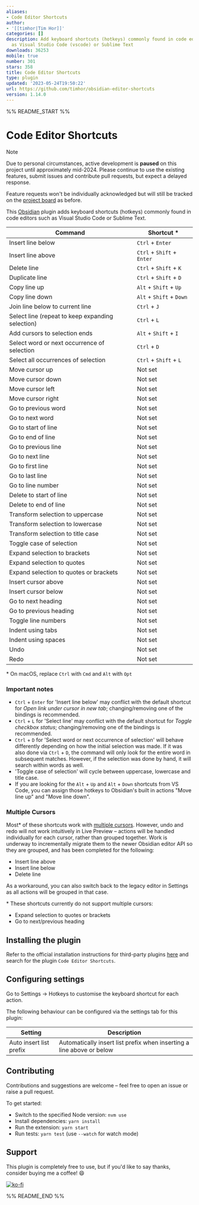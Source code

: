 ```yaml
---
aliases:
- Code Editor Shortcuts
author:
- '[[timhor|Tim Hor]]'
categories: []
description: Add keyboard shortcuts (hotkeys) commonly found in code editors such
  as Visual Studio Code (vscode) or Sublime Text
downloads: 36253
mobile: true
number: 301
stars: 358
title: Code Editor Shortcuts
type: plugin
updated: '2023-05-24T19:50:22'
url: https://github.com/timhor/obsidian-editor-shortcuts
version: 1.14.0
---
```


%% README_START %%

# Code Editor Shortcuts

> [!NOTE]
> Due to personal circumstances, active development is **paused** on this project until approximately mid-2024. Please continue to use the existing features, submit issues and contribute pull requests, but expect a delayed response.
>
> Feature requests won't be individually acknowledged but will still be tracked on the [project board](https://github.com/timhor/obsidian-editor-shortcuts/projects/1) as before.

This [Obsidian](https://obsidian.md) plugin adds keyboard shortcuts (hotkeys) commonly found in code editors such as Visual Studio Code or Sublime Text.

| Command                                          | Shortcut \*                |
| ------------------------------------------------ | -------------------------- |
| Insert line below                                | `Ctrl` + `Enter`           |
| Insert line above                                | `Ctrl` + `Shift` + `Enter` |
| Delete line                                      | `Ctrl` + `Shift` + `K`     |
| Duplicate line                                   | `Ctrl` + `Shift` + `D`     |
| Copy line up                                     | `Alt` + `Shift` + `Up`     |
| Copy line down                                   | `Alt` + `Shift` + `Down`   |
| Join line below to current line                  | `Ctrl` + `J`               |
| Select line (repeat to keep expanding selection) | `Ctrl` + `L`               |
| Add cursors to selection ends                    | `Alt` + `Shift` + `I`      |
| Select word or next occurrence of selection      | `Ctrl` + `D`               |
| Select all occurrences of selection              | `Ctrl` + `Shift` + `L`     |
| Move cursor up                                   | Not set                    |
| Move cursor down                                 | Not set                    |
| Move cursor left                                 | Not set                    |
| Move cursor right                                | Not set                    |
| Go to previous word                              | Not set                    |
| Go to next word                                  | Not set                    |
| Go to start of line                              | Not set                    |
| Go to end of line                                | Not set                    |
| Go to previous line                              | Not set                    |
| Go to next line                                  | Not set                    |
| Go to first line                                 | Not set                    |
| Go to last line                                  | Not set                    |
| Go to line number                                | Not set                    |
| Delete to start of line                          | Not set                    |
| Delete to end of line                            | Not set                    |
| Transform selection to uppercase                 | Not set                    |
| Transform selection to lowercase                 | Not set                    |
| Transform selection to title case                | Not set                    |
| Toggle case of selection                         | Not set                    |
| Expand selection to brackets                     | Not set                    |
| Expand selection to quotes                       | Not set                    |
| Expand selection to quotes or brackets           | Not set                    |
| Insert cursor above                              | Not set                    |
| Insert cursor below                              | Not set                    |
| Go to next heading                               | Not set                    |
| Go to previous heading                           | Not set                    |
| Toggle line numbers                              | Not set                    |
| Indent using tabs                                | Not set                    |
| Indent using spaces                              | Not set                    |
| Undo                                             | Not set                    |
| Redo                                             | Not set                    |

\* On macOS, replace `Ctrl` with `Cmd` and `Alt` with `Opt`

### Important notes

- `Ctrl` + `Enter` for 'Insert line below' may conflict with the default shortcut for _Open link under cursor in new tab_; changing/removing one of the bindings is recommended.
- `Ctrl` + `L` for 'Select line' may conflict with the default shortcut for _Toggle checkbox status_; changing/removing one of the bindings is recommended.
- `Ctrl` + `D` for 'Select word or next occurrence of selection' will behave differently depending on how the initial selection was made. If it was also done via `Ctrl` + `D`, the command will only look for the entire word in subsequent matches. However, if the selection was done by hand, it will search within words as well.
- 'Toggle case of selection' will cycle between uppercase, lowercase and title case.
- If you are looking for the `Alt` + `Up` and `Alt` + `Down` shortcuts from VS Code, you can assign those hotkeys to Obsidian's built in actions "Move line up" and "Move line down".

### Multiple Cursors

Most\* of these shortcuts work with [multiple cursors](https://help.obsidian.md/Editing+and+formatting/Multiple+cursors). However, undo and redo will not work intuitively in Live Preview – actions will be handled individually for each cursor, rather than grouped together. Work is underway to incrementally migrate them to the newer Obsidian editor API so they are grouped, and has been completed for the following:

- Insert line above
- Insert line below
- Delete line

As a workaround, you can also switch back to the legacy editor in Settings as all actions will be grouped in that case.

\* These shortcuts currently do not support multiple cursors:

- Expand selection to quotes or brackets
- Go to next/previous heading

## Installing the plugin

Refer to the official installation instructions for third-party plugins [here](https://help.obsidian.md/Extending+Obsidian/Community+plugins) and search for the plugin `Code Editor Shortcuts`.

## Configuring settings

Go to Settings → Hotkeys to customise the keyboard shortcut for each action.

The following behaviour can be configured via the settings tab for this plugin:

| Setting                 | Description                                                           |
| ----------------------- | --------------------------------------------------------------------- |
| Auto insert list prefix | Automatically insert list prefix when inserting a line above or below |

## Contributing

Contributions and suggestions are welcome – feel free to open an issue or raise a pull request.

To get started:

- Switch to the specified Node version: `nvm use`
- Install dependencies: `yarn install`
- Run the extension: `yarn start`
- Run tests: `yarn test` (use `--watch` for watch mode)

## Support

This plugin is completely free to use, but if you'd like to say thanks, consider buying me a coffee! 😄

[![ko-fi](https://ko-fi.com/img/githubbutton_sm.svg)](https://ko-fi.com/timhor)


%% README_END %%